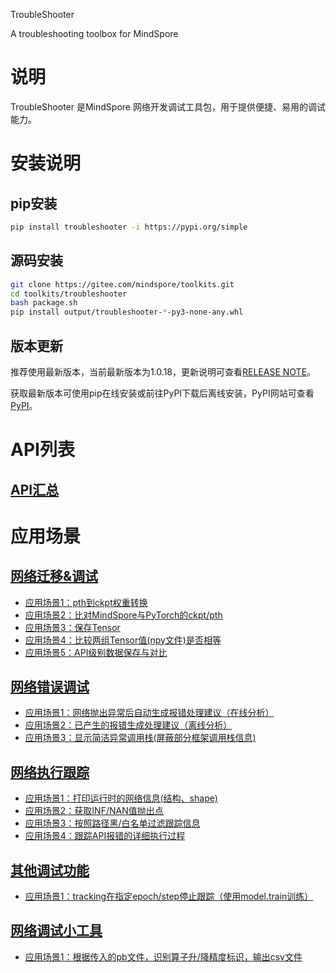 TroubleShooter

A troubleshooting toolbox for MindSpore

# 说明
TroubleShooter 是MindSpore 网络开发调试工具包，用于提供便捷、易用的调试能力。

# 安装说明

## pip安装
```bash
pip install troubleshooter -i https://pypi.org/simple
```

## 源码安装

```bash
git clone https://gitee.com/mindspore/toolkits.git
cd toolkits/troubleshooter
bash package.sh
pip install output/troubleshooter-*-py3-none-any.whl
```

## 版本更新

推荐使用最新版本，当前最新版本为1.0.18，更新说明可查看[RELEASE NOTE](RELEASE.md)。

获取最新版本可使用pip在线安装或前往PyPI下载后离线安装，PyPI网站可查看[PyPI](https://pypi.org/project/troubleshooter/#files)。

# API列表

## [API汇总](docs/api_summary.md)

# 应用场景

## [网络迁移&调试](docs/migrator.md)
* [应用场景1：pth到ckpt权重转换](docs/migrator.md#应用场景1pth到ckpt权重自动转换)
* [应用场景2：比对MindSpore与PyTorch的ckpt/pth](docs/migrator.md#应用场景2比对mindspore与pytorch的ckptpth)
* [应用场景3：保存Tensor](docs/migrator.md#应用场景3保存Tensor)
* [应用场景4：比较两组Tensor值(npy文件)是否相等](docs/migrator.md#应用场景4比较两组Tensor值npy文件是否相等)
* [应用场景5：API级别数据保存与对比](docs/api_save_and_compare.md)

## [网络错误调试](docs/proposer.md)
* [应用场景1：网络抛出异常后自动生成报错处理建议（在线分析）](docs/proposer.md#应用场景1自动生成报错处理建议在线分析)
* [应用场景2：已产生的报错生成处理建议（离线分析）](docs/proposer.md#应用场景2已生成的报错自动分析离线分析)
* [应用场景3：显示简洁异常调用栈(屏蔽部分框架调用栈信息)](docs/proposer.md#应用场景3显示简洁异常调用栈删除部分框架栈信息)

## [网络执行跟踪](docs/tracker.md)
* [应用场景1：打印运行时的网络信息(结构、shape)](docs/tracker.md#应用场景1打印运行时的网络信息结构shape)
* [应用场景2：获取INF/NAN值抛出点](docs/tracker.md#应用场景2获取infnan值抛出点)
* [应用场景3：按照路径黑/白名单过滤跟踪信息](docs/tracker.md#应用场景3按照路径黑白名单过滤跟踪信息)
* [应用场景4：跟踪API报错的详细执行过程](docs/tracker.md#应用场景4跟踪api报错的详细执行过程)

## [其他调试功能](docs/others.md)
* [应用场景1：tracking在指定epoch/step停止跟踪（使用model.train训练）](docs/others.md#应用场景1tracking在指定epochstep停止跟踪使用modeltrain训练)

## [网络调试小工具](docs/widget.md)
* [应用场景1：根据传入的pb文件，识别算子升/降精度标识，输出csv文件](docs/widget.md#应用场景1：提供precision_tracker接口，根据传入的pb文件，识别图中算子执行后精度变化)
